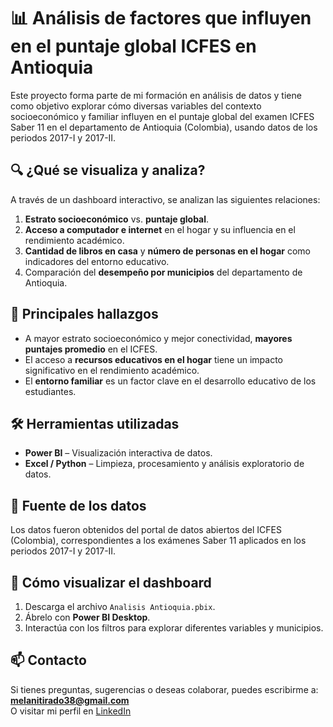 # 📊 Análisis de factores que influyen en el puntaje global ICFES en Antioquia

Este proyecto forma parte de mi formación en análisis de datos y tiene como objetivo explorar cómo diversas variables del contexto socioeconómico y familiar influyen en el puntaje global del examen ICFES Saber 11 en el departamento de Antioquia (Colombia), usando datos de los periodos 2017-I y 2017-II.

## 🔍 ¿Qué se visualiza y analiza?

A través de un dashboard interactivo, se analizan las siguientes relaciones:

1. **Estrato socioeconómico** vs. **puntaje global**.
2. **Acceso a computador e internet** en el hogar y su influencia en el rendimiento académico.
3. **Cantidad de libros en casa** y **número de personas en el hogar** como indicadores del entorno educativo.
4. Comparación del **desempeño por municipios** del departamento de Antioquia.

## 📌 Principales hallazgos

- A mayor estrato socioeconómico y mejor conectividad, **mayores puntajes promedio** en el ICFES.
- El acceso a **recursos educativos en el hogar** tiene un impacto significativo en el rendimiento académico.
- El **entorno familiar** es un factor clave en el desarrollo educativo de los estudiantes.

## 🛠 Herramientas utilizadas

- **Power BI** – Visualización interactiva de datos.
- **Excel / Python** – Limpieza, procesamiento y análisis exploratorio de datos.

## 📎 Fuente de los datos

Los datos fueron obtenidos del portal de datos abiertos del ICFES (Colombia), correspondientes a los exámenes Saber 11 aplicados en los periodos 2017-I y 2017-II.

## 🚀 Cómo visualizar el dashboard

1. Descarga el archivo `Analisis Antioquia.pbix`.
2. Ábrelo con **Power BI Desktop**.
3. Interactúa con los filtros para explorar diferentes variables y municipios.

## 📫 Contacto

Si tienes preguntas, sugerencias o deseas colaborar, puedes escribirme a: **melanitirado38@gmail.com**  
O visitar mi perfil en [LinkedIn](https://www.linkedin.com/in/melani-tirado/)
